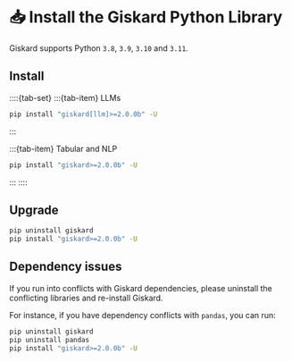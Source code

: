 # 📥 Install the Giskard Python Library

Giskard supports Python `3.8`, `3.9`, `3.10` and `3.11`.

## Install

::::{tab-set}
:::{tab-item} LLMs

```sh
pip install "giskard[llm]>=2.0.0b" -U
```

:::

:::{tab-item} Tabular and NLP

```sh
pip install "giskard>=2.0.0b" -U
```

:::
::::

## Upgrade

```sh
pip uninstall giskard
pip install "giskard>=2.0.0b" -U
```

## Dependency issues

If you run into conflicts with Giskard dependencies, please uninstall the conflicting libraries and re-install Giskard.

For instance, if you have dependency conflicts with `pandas`, you can run:

```sh
pip uninstall giskard
pip uninstall pandas
pip install "giskard>=2.0.0b" -U
```
